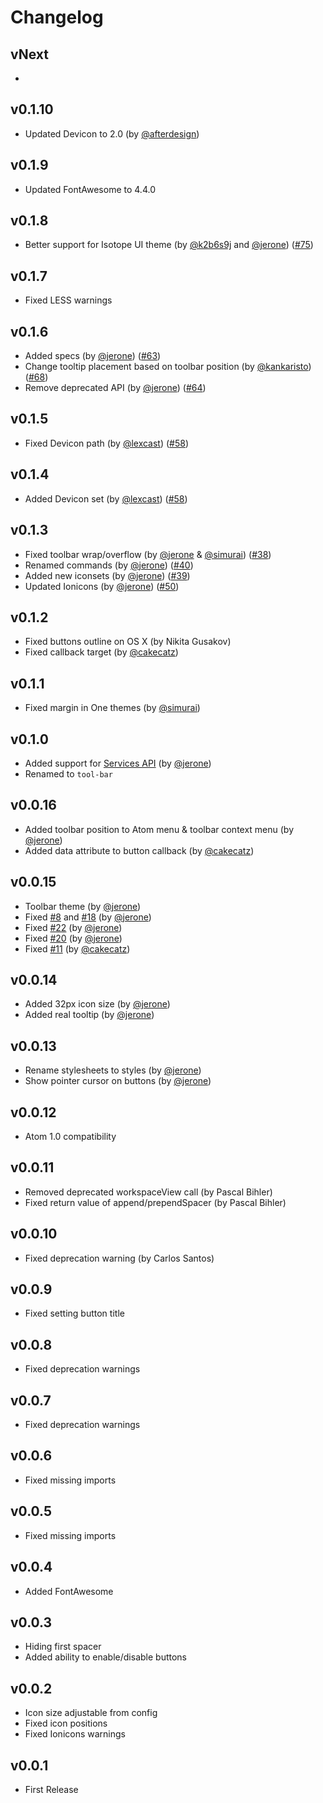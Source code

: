 # Changelog

## vNext
*

## v0.1.10
* Updated Devicon to 2.0 (by [@afterdesign](https://github.com/afterdesign))


## v0.1.9
* Updated FontAwesome to 4.4.0

## v0.1.8
* Better support for Isotope UI theme  (by [@k2b6s9j](https://github.com/k2b6s9j) and [@jerone](https://github.com/jerone)) ([#75](https://github.com/suda/tool-bar/issues/75))

## v0.1.7
* Fixed LESS warnings

## v0.1.6
* Added specs (by [@jerone](https://github.com/jerone)) ([#63](https://github.com/suda/tool-bar/pull/63))
* Change tooltip placement based on toolbar position (by [@kankaristo](https://github.com/kankaristo)) ([#68](https://github.com/suda/tool-bar/issues/68))
* Remove deprecated API (by [@jerone](https://github.com/jerone)) ([#64](https://github.com/suda/tool-bar/pull/64))

## v0.1.5
* Fixed Devicon path (by [@lexcast](https://github.com/lexcast)) ([#58](https://github.com/suda/tool-bar/issues/58))

## v0.1.4
* Added Devicon set (by [@lexcast](https://github.com/lexcast)) ([#58](https://github.com/suda/tool-bar/issues/58))

## v0.1.3
* Fixed toolbar wrap/overflow (by [@jerone](https://github.com/jerone) & [@simurai](https://github.com/simurai)) ([#38](https://github.com/suda/tool-bar/issues/38))
* Renamed commands (by [@jerone](https://github.com/jerone)) ([#40](https://github.com/suda/tool-bar/issues/40))
* Added new iconsets (by [@jerone](https://github.com/jerone)) ([#39](https://github.com/suda/tool-bar/issues/39))
* Updated Ionicons (by [@jerone](https://github.com/jerone)) ([#50](https://github.com/suda/tool-bar/issues/50))

## v0.1.2
* Fixed buttons outline on OS X (by Nikita Gusakov)
* Fixed callback target (by [@cakecatz](https://github.com/cakecatz))

## v0.1.1
* Fixed margin in One themes (by [@simurai](https://github.com/simurai))

## v0.1.0
* Added support for [Services API](https://atom.io/docs/latest/behind-atom-interacting-with-packages-via-services) (by [@jerone](https://github.com/jerone))
* Renamed to `tool-bar`

## v0.0.16
* Added toolbar position to Atom menu & toolbar context menu (by [@jerone](https://github.com/jerone))
* Added data attribute to button callback (by [@cakecatz](https://github.com/cakecatz))

## v0.0.15
* Toolbar theme (by [@jerone](https://github.com/jerone))
* Fixed [#8](https://github.com/suda/tool-bar/issues/8) and [#18](https://github.com/suda/tool-bar/issues/18) (by [@jerone](https://github.com/jerone))
* Fixed [#22](https://github.com/suda/tool-bar/issues/22) (by [@jerone](https://github.com/jerone))
* Fixed [#20](https://github.com/suda/tool-bar/issues/20) (by [@jerone](https://github.com/jerone))
* Fixed [#11](https://github.com/suda/tool-bar/issues/11) (by [@cakecatz](https://github.com/cakecatz))

## v0.0.14
* Added 32px icon size (by [@jerone](https://github.com/jerone))
* Added real tooltip (by [@jerone](https://github.com/jerone))

## v0.0.13
* Rename stylesheets to styles (by [@jerone](https://github.com/jerone))
* Show pointer cursor on buttons (by [@jerone](https://github.com/jerone))

## v0.0.12
* Atom 1.0 compatibility

## v0.0.11
* Removed deprecated workspaceView call (by Pascal Bihler)
* Fixed return value of append/prependSpacer (by Pascal Bihler)

## v0.0.10
* Fixed deprecation warning (by Carlos Santos)

## v0.0.9
* Fixed setting button title

## v0.0.8
* Fixed deprecation warnings

## v0.0.7
* Fixed deprecation warnings

## v0.0.6
* Fixed missing imports

## v0.0.5
* Fixed missing imports

## v0.0.4
* Added FontAwesome

## v0.0.3
* Hiding first spacer
* Added ability to enable/disable buttons

## v0.0.2
* Icon size adjustable from config
* Fixed icon positions
* Fixed Ionicons warnings

## v0.0.1
* First Release
